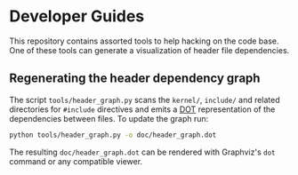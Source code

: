 # Developer Guides

This repository contains assorted tools to help hacking on the code base. One of these tools can generate a visualization of header file dependencies.

## Regenerating the header dependency graph

The script `tools/header_graph.py` scans the `kernel/`, `include/` and related directories for `#include` directives and emits a [DOT](https://graphviz.org/) representation of the dependencies between files. To update the graph run:

```sh
python tools/header_graph.py -o doc/header_graph.dot
```

The resulting `doc/header_graph.dot` can be rendered with Graphviz's `dot` command or any compatible viewer.

